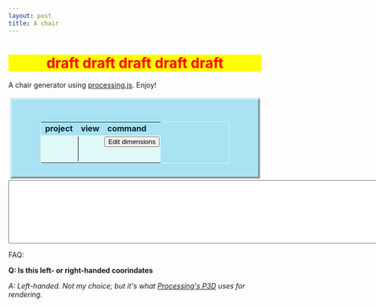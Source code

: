 ```yaml
---
layout: post
title: A chair
---
```


<center><h1 style="color: red; background-color: yellow;">draft draft draft draft draft</h1></center>


<script src="/assets/processing.min.js"></script>

<script>
  window.onload=function(){
    var site_div = document.getElementsByClassName("site")[0];
    site_div.style.width="100%";

    window.location.hash = "app_hash";
  };

  var ui_commands_list = [];

  function ui_add_command(c) {
    ui_commands_list.push(c);
  }

  function ui_log(s) {
    var l = document.getElementById("app-log");
    l.value = s + "\n" + l.value;
  }

  function ui_name_of_selected_view() {
    var ui_select_view = document.getElementById("ui_select_view");
    return ui_select_view.options[ui_select_view.selectedIndex].value;
  }

  function ui_set_selected_view(name) {
    var ui_select_view = document.getElementById("ui_select_view");
    var opts = ui_select_view.options;
    for (i = 0; i < opts.length; i++) {
      if (opts[i].value == name) {
        ui_select_view.selectedIndex = i;
        break;
      }
    }
    return;
  }

  function ui_add_view(name) {
    var ui_select_view = document.getElementById("ui_select_view");
    var option = document.createElement("option");
    option.text = name;
    option.value = name;
    ui_select_view.add(option);
  }
</script>


<p>
A chair generator using <a href="http://processingjs.org">processing.js</a>. Enjoy!
</p>

<a name="app_hash"></a>

<div style="padding:3px">
<center><div style="border:4px outset #CEECF5; padding:10px; background-color:#A9E2F3">
<canvas data-processing-sources="/assets/a-chair/chair.pde"></canvas><br>
<table style="border:1px solid #E0F8F7; width:80%">
  <tr>
    <td style="color:#0A2229"><b>project</b></td>
    <td style="color:#0A2229"><b>view</b></td>
    <td style="color:#0A2229"><b>command</b></td>
  </tr>
  <tr>
    <td style="background-color: #E0F8F7; vertical-align:top; padding:2px">
      <!-- todo -->
    </td>
    <td style="background-color: #E0F8F7; vertical-align:top; padding:2px">
      <select id="ui_select_view" size="3">
      </select>
    </td>
    <td style="background-color: #E0F8F7; vertical-align:top; padding:2px">
      <button>Edit dimensions</button>
    </td>
  </tr>
</table>
</div></center>
</div>

<textarea id="app-log" style="font: 11px Courier New" rows="10" cols="120"></textarea>

FAQ:

__Q: Is this left- or right-handed coorindates__

_A: Left-handed. Not my choice; but it's what [Processing's P3D](https://www.processing.org/tutorials/p3d/) uses for rendering._

